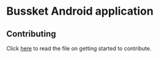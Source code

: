 # Bussket Android application

## Contributing
Click [here](CONTRIBUTING.md) to read the file on getting started to contribute.
